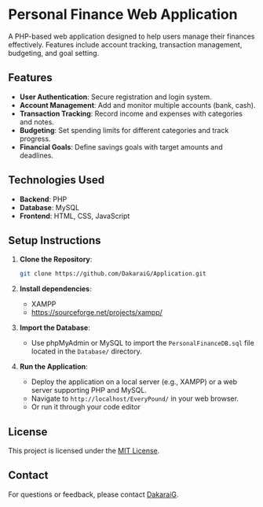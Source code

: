 # Personal Finance Web Application

A PHP-based web application designed to help users manage their finances effectively. Features include account tracking, transaction management, budgeting, and goal setting.

## Features

- **User Authentication**: Secure registration and login system.
- **Account Management**: Add and monitor multiple accounts (bank, cash).
- **Transaction Tracking**: Record income and expenses with categories and notes.
- **Budgeting**: Set spending limits for different categories and track progress.
- **Financial Goals**: Define savings goals with target amounts and deadlines.

## Technologies Used

- **Backend**: PHP
- **Database**: MySQL
- **Frontend**: HTML, CSS, JavaScript

## Setup Instructions

1. **Clone the Repository**:
   ```bash
   git clone https://github.com/DakaraiG/Application.git
   ```
   
2. **Install dependencies**:
   - XAMPP
   - https://sourceforge.net/projects/xampp/

2. **Import the Database**:
   - Use phpMyAdmin or MySQL to import the `PersonalFinanceDB.sql` file located in the `Database/` directory.


4. **Run the Application**:
   - Deploy the application on a local server (e.g., XAMPP) or a web server supporting PHP and MySQL.
   - Navigate to `http://localhost/EveryPound/` in your web browser.
   - Or run it through your code editor

## License

This project is licensed under the [MIT License](LICENSE).


## Contact

For questions or feedback, please contact [DakaraiG](dakgrant2016@gmail.com).
